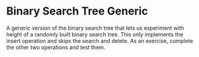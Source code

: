 Binary Search Tree Generic
==========================


A generic version of the binary search tree that lets us experiment with height of a randomly built binary search tree. This only implements the insert operation and skips the search and delete. As an exercise, complete the other two operations and test them.